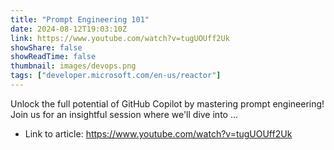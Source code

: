 ```yaml
---
title: "Prompt Engineering 101"
date: 2024-08-12T19:03:10Z
link: https://www.youtube.com/watch?v=tugUOUff2Uk
showShare: false
showReadTime: false
thumbnail: images/devops.png
tags: ["developer.microsoft.com/en-us/reactor"]
---
```

Unlock the full potential of GitHub Copilot by mastering prompt engineering! Join us for an insightful session where we'll dive into ...

- Link to article: https://www.youtube.com/watch?v=tugUOUff2Uk